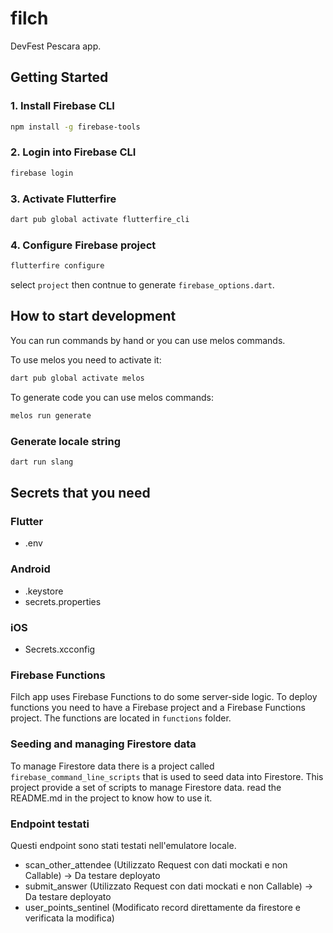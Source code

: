 # filch

DevFest Pescara app.

## Getting Started

### 1. Install Firebase CLI

```bash
npm install -g firebase-tools
```

### 2. Login into Firebase CLI
    
```bash
firebase login
```

### 3. Activate Flutterfire

```bash
dart pub global activate flutterfire_cli
```
### 4. Configure Firebase project
    
```bash
flutterfire configure
```
select `project` then contnue to generate `firebase_options.dart`.


## How to start development

You can run commands by hand or you can use melos commands.

To use melos you need to activate it:

```bash
dart pub global activate melos
```

To generate code you can use melos commands:

```bash
melos run generate
```

### Generate locale string
    
```bash
dart run slang
```
## Secrets that you need

### Flutter
- .env 

### Android
- .keystore
- secrets.properties

### iOS
- Secrets.xcconfig


### Firebase Functions
Filch app uses Firebase Functions to do some server-side logic. To deploy functions you need to have a Firebase project and a Firebase Functions project.
The functions are located in `functions` folder.

### Seeding and managing Firestore data
To manage Firestore data there is a project called `firebase_command_line_scripts` that is used to seed data into Firestore.
This project provide a set of scripts to manage Firestore data.
read the README.md in the project to know how to use it.

### Endpoint testati
Questi endpoint sono stati testati nell'emulatore locale.

- scan_other_attendee (Utilizzato Request con dati mockati e non Callable) -> Da testare deployato
- submit_answer (Utilizzato Request con dati mockati e non Callable) -> Da testare deployato
- user_points_sentinel (Modificato record direttamente da firestore e verificata la modifica)